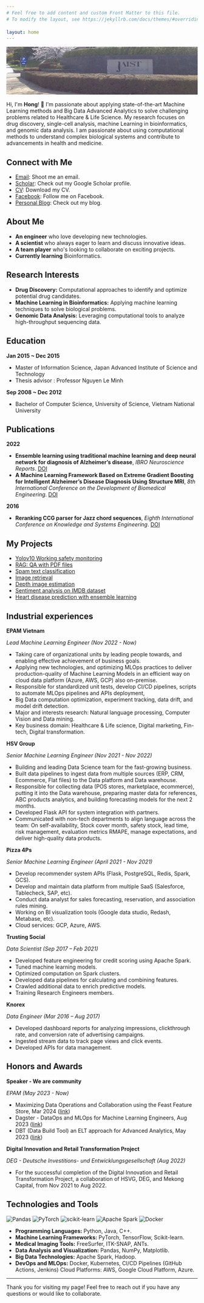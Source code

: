 ```yaml
---
# Feel free to add content and custom Front Matter to this file.
# To modify the layout, see https://jekyllrb.com/docs/themes/#overriding-theme-defaults

layout: home
---
```


![Header Image](images/jaist_uni.jpeg)

Hi, I'm **Hong**! 👋 I'm passionate about applying state-of-the-art Machine Learning methods and Big Data Advanced Analytics to solve challenging problems related to Healthcare & Life Science.
My research focuses on drug discovery, single-cell analysis, machine Learning in bioinformatics, and genomic data analysis. I am passionate about using computational methods to understand complex biological systems and contribute to advancements in health and medicine.

## Connect with Me
- [Email](mailto:ongxuanhong@gmail.com): Shoot me an email.
- [Scholar](https://scholar.google.com/citations?user=hvjCul4AAAAJ&hl=en): Check out my Google Scholar profile.
- [CV](docs/HongOng_CurriculumVitae.pdf): Download my CV.
- [Facebook](https://www.facebook.com/ong.x.hong): Follow me on Facebook.
- [Personal Blog](https://medium.com/@ongxuanhong): Check out my blog.

## About Me
- **An engineer** who love developing new technologies.
- **A scientist** who always eager to learn and discuss innovative ideas.
- **A team player** who's looking to collaborate on exciting projects.
- **Currently learning** Bioinformatics. 

## Research Interests
- **Drug Discovery:** Computational approaches to identify and optimize potential drug candidates.
- **Machine Learning in Bioinformatics:** Applying machine learning techniques to solve biological problems. 
- **Genomic Data Analysis:** Leveraging computational tools to analyze high-throughput sequencing data.

## Education
**Jan 2015 ~ Dec 2015**
- Master of Information Science, Japan Advanced Institute of Science and Technology
- Thesis advisor : Professor Nguyen Le Minh

**Sep 2008 ~ Dec 2012**
- Bachelor of Computer Science, University of Science, Vietnam National University


## Publications

**2022**
- **Ensemble learning using traditional machine learning and deep neural network for diagnosis of Alzheimer’s disease**, *IBRO Neuroscience Reports*. [DOI](https://doi.org/10.1016/j.ibneur.2022.08.010)
- **A Machine Learning Framework Based on Extreme Gradient Boosting for Intelligent Alzheimer’s Disease Diagnosis Using Structure MRI**, *8th International Conference on the Development of Biomedical Engineering*. [DOI](https://doi.org/10.1007/978-3-030-75506-5_66)

**2016**
- **Reranking CCG parser for Jazz chord sequences**, *Eighth International Conference on Knowledge and Systems Engineering*. [DOI](https://doi.org/10.1109/KSE.2016.7758054)


## My Projects
- [Yolov10 Working safety monitoring](https://github.com/ongxuanhong/yolov10-working-safety-monitoring)
- [RAG: QA with PDF files](https://github.com/ongxuanhong/rag-qa-with-pdf-files)
- [Spam text classification](https://github.com/ongxuanhong/spam-text-classification)
- [Image retrieval](https://github.com/ongxuanhong/image-retrieval)
- [Depth image estimation](https://github.com/ongxuanhong/depth-image-estimation)
- [Sentiment analysis on IMDB dataset](https://github.com/ongxuanhong/nlp-sentiment-analysis-on-imdb-dataset)
- [Heart disease prediction with ensemble learning](https://github.com/ongxuanhong/heart-disease-prediction-with-ensemble-learning)

## Industrial experiences
**EPAM Vietnam**

*Lead Machine Learning Engineer (Nov 2022 - Now)*
- Taking care of organizational units by leading people towards, and enabling effective achievement of business goals.
- Applying new technologies, and optimizing MLOps practices to deliver production-quality of Machine Learning Models in an efficient way on cloud data platform (Azure, AWS, GCP) also on-premise.
- Responsible for standardized unit tests, develop CI/CD pipelines, scripts to automate MLOps pipelines and APIs deployment,
- Big Data computation optimization, experiment tracking, data drift, and model drift detection.
- Major and interests research: Natural language processing, Computer Vision and Data mining.
- Key business domain: Healthcare & Life science, Digital marketing, Fin-tech, Digital transformation.

**HSV Group**

*Senior Machine Learning Engineer (Nov 2021 - Nov 2022)*
- Building and leading Data Science team for the fast-growing business.
- Built data pipelines to ingest data from multiple sources (ERP, CRM, Ecommerce, Flat files) to the Data platform and Data warehouse.
- Responsible for collecting data (POS stores, marketplace, ecommerce), putting it into the Data warehouse, preparing master data for references, ABC products analytics, and building forecasting models for the next 2 months.
- Developed Flask API for system integration with partners.
- Communicated with non-tech departments to align language across the team: On self-availability, Stock cover month, safety
stock, lead time, risk management, evaluation metrics RMAPE, manage expectations, and deliver high-quality data products.

**Pizza 4Ps**

*Senior Machine Learning Engineer (April 2021 - Nov 2021)*
- Develop recommender system APIs (Flask, PostgreSQL, Redis, Spark, GCS).
- Develop and maintain data platform from multiple SaaS (Salesforce, Tablecheck, SAP, etc).
- Conduct data analyst for sales forecasting, reservation, and association rules mining.
- Working on BI visualization tools (Google data studio, Redash, Metabase, etc).
- Cloud services: GCP, Azure, AWS.

**Trusting Social**

*Data Scientist (Sep 2017 – Feb 2021)*
- Developed feature engineering for credit scoring using Apache Spark.
- Tuned machine learning models.
- Optimized computation on Spark clusters.
- Developed data pipelines for calculating and combining features.
- Crawled additional data to enrich predictive models.
- Training Research Engineers members.

**Knorex**

*Data Engineer (Mar 2016 – Aug 2017)*
- Developed dashboard reports for analyzing impressions, clickthrough rate, and conversion rate of advertising campaigns.
- Ingested stream data to track page views and click events.
- Developed APIs for data management.

## Honors and Awards

**Speaker - We are community**

*EPAM (May 2023 - Now)*
- Maximizing Data Operations and Collaboration using the Feast Feature Store, Mar 2024 ([link](https://wearecommunity.io/events/maximizing-data-operations-and-collaboration-using-the-feast-feature-store/talks/72926))
- Dagster - DataOps and MLOps for Machine Learning Engineers, Aug 2023 ([link](https://wearecommunity.io/events/dagster-dataops-and-mlops-for-machine-learning-engineers/talks/58193))
- DBT (Data Build Tool) an ELT approach for Advanced Analytics, May 2023 ([link](https://wearecommunity.io/events/dbt-data-build-tool-an-elt-approach-for-advanced-analytics/talks/53742))

**Digital Innovation and Retail Transformation Project**

*DEG - Deutsche Investitions- und Entwicklungsgesellschaft (Aug 2022)*
- For the successful completion of the Digital Innovation and Retail Transformation Project, a collaboration of HSVG, DEG, and
Mekong Capital, from Nov 2021 to Aug 2022.

## Technologies and Tools
![Pandas](https://img.shields.io/badge/pandas-%23150458.svg?style=for-the-badge&logo=pandas&logoColor=white)
![PyTorch](https://img.shields.io/badge/PyTorch-%23EE4C2C.svg?style=for-the-badge&logo=PyTorch&logoColor=white)
![scikit-learn](https://img.shields.io/badge/scikit--learn-%23F7931E.svg?style=for-the-badge&logo=scikit-learn&logoColor=white)
![Apache Spark](https://img.shields.io/badge/Apache%20Spark-FDEE21?style=for-the-badge&logo=apachespark&logoColor=black)
![Docker](https://img.shields.io/badge/Docker-2496ED?style=for-the-badge&logo=docker&logoColor=white)

- **Programming Languages:** Python, Java, C++.
- **Machine Learning Frameworks:** PyTorch, TensorFlow, Scikit-learn.
- **Medical Imaging Tools:** FreeSurfer, ITK-SNAP, ANTs.
- **Data Analysis and Visualization:** Pandas, NumPy, Matplotlib.
- **Big Data Technologies:** Apache Spark, Hadoop.
- **DevOps and MLOps:** Docker, Kubernetes, CI/CD Pipelines (GitHub Actions, Jenkins) Cloud Platforms: AWS, Google Cloud Platform, Azure.

---

Thank you for visiting my page! Feel free to reach out if you have any questions or would like to collaborate.
